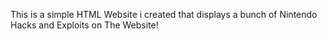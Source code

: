 This is a simple HTML Website i created that displays a bunch of Nintendo Hacks and Exploits on The Website!
